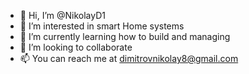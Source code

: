 - 👋 Hi, I’m @NikolayD1
- 👀 I’m interested in smart Home systems
- 🌱 I’m currently learning how to build and managing
- 💞️ I’m looking to collaborate 
- 📫 You can reach me at dimitrovnikolay8@gmail.com

<!---
NikolayD1/NikolayD1 is a ✨ special ✨ repository because its `README.md` (this file) appears on your GitHub profile.
You can click the Preview link to take a look at your changes.
--->
